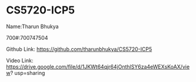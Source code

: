# CS5720-ICP5

Name:Tharun Bhukya

700#:700747504

Github Link: https://github.com/tharunbhukya/CS5720-ICP5

Video Link: https://drive.google.com/file/d/1JKWt64qjr64jOnthlSY6za4eWEXsKoAX/view?
usp=sharing

